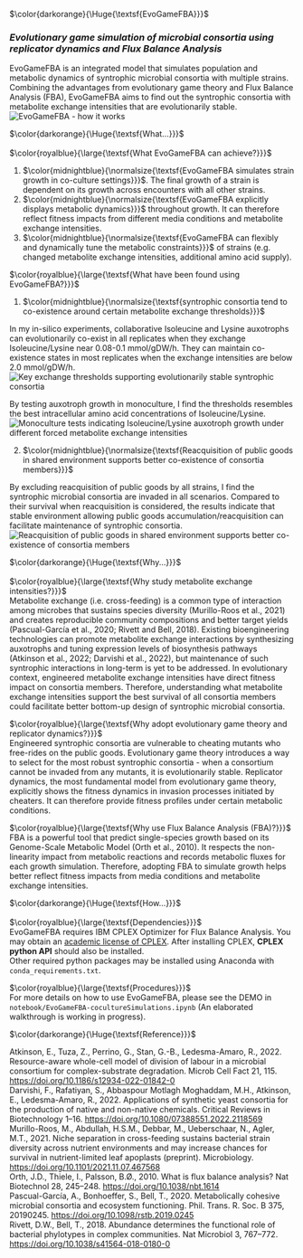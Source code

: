 $\color{darkorange}{\Huge{\textsf{EvoGameFBA}}}$  
### *Evolutionary game simulation of microbial consortia using replicator dynamics and Flux Balance Analysis*  

  EvoGameFBA is an integrated model that simulates population and metabolic dynamics of syntrophic microbial consortia with multiple strains. Combining the advantages from evolutionary game theory and Flux Balance Analysis (FBA), EvoGameFBA aims to find out the syntrophic consortia with metabolite exchange intensities that are evolutionarily stable. 
![EvoGameFBA - how it works](https://github.com/DongxuanZhu/Fitness_CrossFeeding_MasterProject/assets/115150156/a59b4b0d-6ad8-4e88-9acb-594d95e57cef)

$\color{darkorange}{\Huge{\textsf{What...}}}$  
\
$\color{royalblue}{\large{\textsf{What EvoGameFBA can achieve?}}}$   
1. $\color{midnightblue}{\normalsize{\textsf{EvoGameFBA simulates strain growth in co-culture settings}}}$. The final growth of a strain is dependent on its growth across encounters with all other strains.
2. $\color{midnightblue}{\normalsize{\textsf{EvoGameFBA explicitly displays metabolic dynamics}}}$ throughout growth. It can therefore reflect fitness impacts from different media conditions and metabolite exchange intensities.
3. $\color{midnightblue}{\normalsize{\textsf{EvoGameFBA can flexibly and dynamically tune the metabolic constraints}}}$ of strains (e.g. changed metabolite exchange intensities, additional amino acid supply).

$\color{royalblue}{\large{\textsf{What have been found using EvoGameFBA?}}}$   
1.  $\color{midnightblue}{\normalsize{\textsf{syntrophic consortia tend to co-existence around certain metabolite exchange thresholds}}}$

 In my in-silico experiments, collaborative Isoleucine and Lysine auxotrophs can evolutionarily co-exist in all replicates when they exchange Isoleucine/Lysine near 0.08-0.1 mmol/gDW/h. They can maintain co-existence states in most replicates when the exchange intensities are below 2.0 mmol/gDW/h.
![Key exchange thresholds supporting evolutionarily stable syntrophic consortia](https://github.com/DongxuanZhu/EvoGameFBA/assets/115150156/07ebc798-9a51-4deb-9a08-462a81e09808)

By testing auxotroph growth in monoculture, I find the thresholds resembles the best intracellular amino acid concentrations of Isoleucine/Lysine.
![Monoculture tests indicating Isoleucine/Lysine auxotroph growth under different forced metabolite exchange intensities](https://github.com/DongxuanZhu/EvoGameFBA/assets/115150156/e2a91a43-27e5-438e-b7e1-3dca18613442)

2.  $\color{midnightblue}{\normalsize{\textsf{Reacquisition of public goods in shared environment supports better co-existence of consortia members}}}$

By excluding reacquisition of public goods by all strains, I find the syntrophic microbial consortia are invaded in all scenarios. Compared to their survival when reacquisition is considered, the results indicate that stable environment allowing public goods accumulation/reacquisition can facilitate maintenance of syntrophic consortia.
![Reacquisition of public goods in shared environment supports better co-existence of consortia members](https://github.com/DongxuanZhu/EvoGameFBA/assets/115150156/e8da4913-a9da-41d5-b8ca-6ed39d1040c3)

$\color{darkorange}{\Huge{\textsf{Why...}}}$  
\
$\color{royalblue}{\large{\textsf{Why study metabolite exchange intensities?}}}$  
Metabolite exchange (i.e. cross-feeding) is a common type of interaction among microbes that sustains species diversity (Murillo-Roos et al., 2021) and creates reproducible community compositions and better target yields (Pascual-García et al., 2020; Rivett and Bell, 2018). Existing bioengineering technologies can promote metabolite exchange interactions by synthesizing auxotrophs and tuning expression levels of biosynthesis pathways (Atkinson et al., 2022; Darvishi et al., 2022), but maintenance of such syntrophic interactions in long-term is yet to be addressed. In evolutionary context, engineered metabolite exchange intensities have direct fitness impact on consortia members. Therefore, understanding what metabolite exchange intensities support the best survival of all consortia members could facilitate better bottom-up design of syntrophic microbial consortia.

$\color{royalblue}{\large{\textsf{Why adopt evolutionary game theory and replicator dynamics?}}}$  
Engineered syntrophic consortia are vulnerable to cheating mutants who free-rides on the public goods. Evolutionary game theory introduces a way to select for the most robust syntrophic consortia - when a consortium cannot be invaded from any mutants, it is evolutionarily stable. Replicator dynamics, the most fundamental model from evolutionary game theory, explicitly shows the fitness dynamics in invasion processes initiated by cheaters. It can therefore provide fitness profiles under certain metabolic conditions.

$\color{royalblue}{\large{\textsf{Why use Flux Balance Analysis (FBA)?}}}$  
FBA is a powerful tool that predict single-species growth based on its Genome-Scale Metabolic Model (Orth et al., 2010). It respects the non-linearity impact from metabolic reactions and records metabolic fluxes for each growth simulation. Therefore, adopting FBA to simulate growth helps better reflect fitness impacts from media conditions and metabolite exchange intensities.

$\color{darkorange}{\Huge{\textsf{How...}}}$  
\
$\color{royalblue}{\large{\textsf{Dependencies}}}$   
EvoGameFBA requires IBM CPLEX Optimizer for Flux Balance Analysis. You may obtain an [academic license of CPLEX](https://www.ibm.com/academic/home). After installing CPLEX, **CPLEX python API** should also be installed.\
Other required python packages may be installed using Anaconda with ```conda_requirements.txt```.

$\color{royalblue}{\large{\textsf{Procedures}}}$   
For more details on how to use EvoGameFBA, please see the DEMO in ```notebook/EvoGameFBA-cocultureSimulations.ipynb``` (An elaborated walkthrough is working in progress).

$\color{darkorange}{\Huge{\textsf{Reference}}}$  


Atkinson, E., Tuza, Z., Perrino, G., Stan, G.-B., Ledesma-Amaro, R., 2022. Resource-aware whole-cell model of division of labour in a microbial consortium for complex-substrate degradation. Microb Cell Fact 21, 115. https://doi.org/10.1186/s12934-022-01842-0 \
Darvishi, F., Rafatiyan, S., Abbaspour Motlagh Moghaddam, M.H., Atkinson, E., Ledesma-Amaro, R., 2022. Applications of synthetic yeast consortia for the production of native and non-native chemicals. Critical Reviews in Biotechnology 1–16. https://doi.org/10.1080/07388551.2022.2118569 \
Murillo-Roos, M., Abdullah, H.S.M., Debbar, M., Ueberschaar, N., Agler, M.T., 2021. Niche separation in cross-feeding sustains bacterial strain diversity across nutrient environments and may increase chances for survival in nutrient-limited leaf apoplasts (preprint). Microbiology. https://doi.org/10.1101/2021.11.07.467568 \
Orth, J.D., Thiele, I., Palsson, B.Ø., 2010. What is flux balance analysis? Nat Biotechnol 28, 245–248. https://doi.org/10.1038/nbt.1614 \
Pascual-García, A., Bonhoeffer, S., Bell, T., 2020. Metabolically cohesive microbial consortia and ecosystem functioning. Phil. Trans. R. Soc. B 375, 20190245. https://doi.org/10.1098/rstb.2019.0245 \
Rivett, D.W., Bell, T., 2018. Abundance determines the functional role of bacterial phylotypes in complex communities. Nat Microbiol 3, 767–772. https://doi.org/10.1038/s41564-018-0180-0


